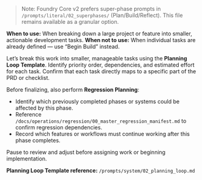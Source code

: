 > Note: Foundry Core v2 prefers super-phase prompts in `/prompts/literal/02_superphases/` (Plan/Build/Reflect). This file remains available as a granular option.

**When to use:** When breaking down a large project or feature into smaller, actionable development tasks.
**When not to use:** When individual tasks are already defined — use “Begin Build” instead.

Let’s break this work into smaller, manageable tasks using the **Planning Loop Template**.
Identify priority order, dependencies, and estimated effort for each task.
Confirm that each task directly maps to a specific part of the PRD or checklist.

Before finalizing, also perform **Regression Planning**:
- Identify which previously completed phases or systems could be affected by this phase.
- Reference `/docs/operations/regression/00_master_regression_manifest.md` to confirm regression dependencies.
- Record which features or workflows must continue working after this phase completes.

Pause to review and adjust before assigning work or beginning implementation.

**Planning Loop Template reference:** `/prompts/system/02_planning_loop.md`